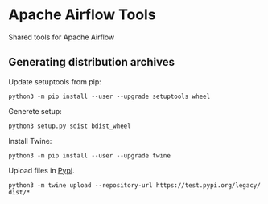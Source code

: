 # Apache Airflow Tools

Shared tools for Apache Airflow

## Generating distribution archives

Update setuptools from pip:

```
python3 -m pip install --user --upgrade setuptools wheel
```

Generete setup:

```
python3 setup.py sdist bdist_wheel
```

Install Twine:

```
python3 -m pip install --user --upgrade twine
```

Upload files in [Pypi](https://test.pypi.org/account/register/).

```
python3 -m twine upload --repository-url https://test.pypi.org/legacy/ dist/*
```
